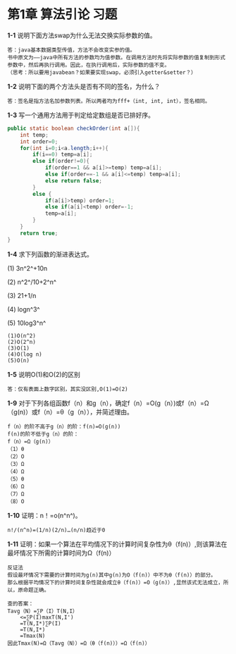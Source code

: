 # 第1章 算法引论 习题

**1-1** 说明下面方法swap为什么无法交换实际参数的值。

```
答：java基本数据类型传值，方法不会改变实参的值。
书中原文为——java中所有方法的参数均为值参数。在调用方法时先将实际参数的值复制到形式参数中，然后再执行调用。因此，在执行调用后，实际参数的值不变。
（思考：所以要用javabean？如果要实现swap，必须引入getter&setter？）
```

**1-2** 说明下面的两个方法头是否有不同的签名，为什么？

```
答：签名是指方法名加参数列表。所以两者均为fff+（int, int, int），签名相同。
```

**1-3** 写一个通用方法用于判定给定数组是否已排好序。

```java
public static boolean checkOrder(int a[]){
    int temp;
    int order=0;
    for(int i=0;i<a.length;i++){
        if(i==0) temp=a[i];
        else if(order!=0){
            if(order==1 && a[i]>=temp) temp=a[i];
            else if(order==-1 && a[i]<=temp) temp=a[i];
            else return false;
        }
        else {
            if(a[i]>temp) order=1;
            else if(a[i]<temp) order=-1;
            temp=a[i];
        }
    }
    return true;
}
```

**1-4** 求下列函数的渐进表达式。

(1) 3n^2^+10n

(2) n^2^/10+2^n^

(3) 21+1/n

(4) logn^3^

(5) 10log3^n^

```
(1)O(n^2)
(2)O(2^n)
(3)O(1)
(4)O(log n)
(5)O(n)
```

**1-5** 说明O(1)和O(2)的区别

```
答：仅有表面上数字区别，其实没区别,O(1)=O(2)
```

**1-9** 对于下列各组函数f（n）和g（n），确定f（n）=O(g（n）)或f（n）=Ω（g(n)）或f（n）=θ（g（n）），并简述理由。

```
f（n）的阶不高于g（n）的阶：f(n)=O(g(n))
f(n)的阶不低于g（n）的阶：
f（n）=Ω（g(n)）
（1）θ
（2）O
（3）Ω
（4）Ω
（5）θ
（6）Ω
（7）Ω
（8）O
```

**1-10** 证明：n！=o(n^n^)。

```
n!/(n^n)=(1/n)(2/n)…(n/n)趋近于0
```

**1-11** 证明：如果一个算法在平均情况下的计算时间复杂性为θ（f(n)）,则该算法在最坏情况下所需的计算时间为Ω（f(n)）

```
反证法
假设最坏情况下需要的计算时间为g(n)其中g(n)为O（f(n)）中不为θ（f(n)）的部分。
那么根据平均情况下的计算时间复杂性就会成立θ（f(n)）=O（g(n)）,显然该式无法成立，所以，原命题正确。
```

```
查的答案：
Tavg（N）=∑P（I）T(N,I）
	<=∑P(I)maxT(N,I')
	=T(N,I*)∑P(I)
	=T(N,I*)
	=Tmax(N)
因此Tmax(N)=Ω（Tavg（N））=Ω（θ（f(n)））=Ω（f(n)）
```

